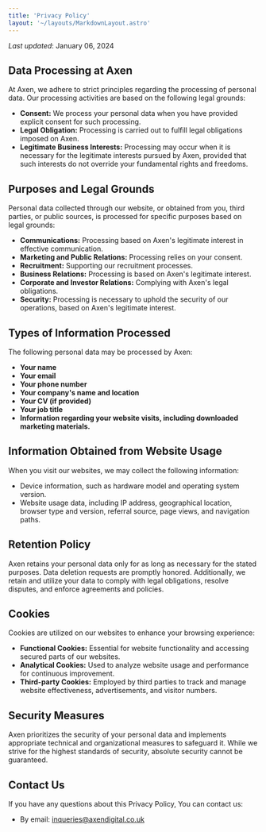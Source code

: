 ```yaml
---
title: 'Privacy Policy'
layout: '~/layouts/MarkdownLayout.astro'
---
```


_Last updated_: January 06, 2024

## Data Processing at Axen
At Axen, we adhere to strict principles regarding the processing of personal data. Our processing activities are based on the following legal grounds:

- **Consent:** We process your personal data when you have provided explicit consent for such processing.
- **Legal Obligation:** Processing is carried out to fulfill legal obligations imposed on Axen.
- **Legitimate Business Interests:** Processing may occur when it is necessary for the legitimate interests pursued by Axen, provided that such interests do not override your fundamental rights and freedoms.

## Purposes and Legal Grounds
Personal data collected through our website, or obtained from you, third parties, or public sources, is processed for specific purposes based on legal grounds:

- **Communications:** Processing based on Axen's legitimate interest in effective communication.
- **Marketing and Public Relations:** Processing relies on your consent.
- **Recruitment:** Supporting our recruitment processes.
- **Business Relations:** Processing is based on Axen's legitimate interest.
- **Corporate and Investor Relations:** Complying with Axen's legal obligations.
- **Security:** Processing is necessary to uphold the security of our operations, based on Axen's legitimate interest.

## Types of Information Processed
The following personal data may be processed by Axen:

- **Your name**
- **Your email**
- **Your phone number**
- **Your company's name and location**
- **Your CV (if provided)**
- **Your job title**
- **Information regarding your website visits, including downloaded marketing materials.**

## Information Obtained from Website Usage
When you visit our websites, we may collect the following information:

- Device information, such as hardware model and operating system version.
- Website usage data, including IP address, geographical location, browser type and version, referral source, page views, and navigation paths.

## Retention Policy
Axen retains your personal data only for as long as necessary for the stated purposes. Data deletion requests are promptly honored. Additionally, we retain and utilize your data to comply with legal obligations, resolve disputes, and enforce agreements and policies.

## Cookies
Cookies are utilized on our websites to enhance your browsing experience:

- **Functional Cookies:** Essential for website functionality and accessing secured parts of our websites.
- **Analytical Cookies:** Used to analyze website usage and performance for continuous improvement.
- **Third-party Cookies:** Employed by third parties to track and manage website effectiveness, advertisements, and visitor numbers.

## Security Measures
Axen prioritizes the security of your personal data and implements appropriate technical and organizational measures to safeguard it. While we strive for the highest standards of security, absolute security cannot be guaranteed.

## Contact Us
If you have any questions about this Privacy Policy, You can contact us:

- By email: inqueries@axendigital.co.uk

